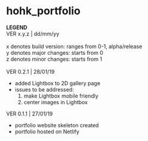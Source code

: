 # hohk_portfolio
  
__LEGEND__\
VER x.y.z | dd/mm/yy\
\
x denotes build version: ranges from 0-1, alpha/release\
y denotes major changes: starts from 0\
z denotes minor changes: starts from 1\
<br>
VER 0.2.1 | 28/01/19
- added Lightbox to 2D gallery page
- issues to be addressed:
  1. make Lightbox mobile friendly
  2. center images in Lightbox

VER 0.1.1 | 27/01/19
- portfolio website skeleton created
- portfolio hosted on Netlify
